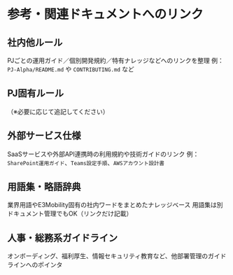 # 参考・関連ドキュメントへのリンク

## 社内他ルール
PJごとの運用ガイド／個別開発規約／特有ナレッジなどへのリンクを整理
例：`PJ-Alpha/README.md` や `CONTRIBUTING.md` など

## PJ固有ルール
（※必要に応じて追記してください）

## 外部サービス仕様
SaaSサービスや外部API連携時の利用規約や技術ガイドのリンク
例：`SharePoint運用ガイド`、`Teams設定手順`、`AWSアカウント設計書`

## 用語集・略語辞典
業界用語やE3Mobility固有の社内ワードをまとめたナレッジベース
用語集は別ドキュメント管理でもOK（リンクだけ記載）

## 人事・総務系ガイドライン
オンボーディング、福利厚生、情報セキュリティ教育など、他部署管理のガイドラインへのポインタ
